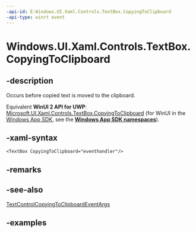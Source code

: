 ```yaml
---
-api-id: E:Windows.UI.Xaml.Controls.TextBox.CopyingToClipboard
-api-type: winrt event
---
```


<!-- Event syntax.
public event TypedEventHandler CopyingToClipboard<TextBox, TextControlCopyingToClipboardEventArgs>
-->

# Windows.UI.Xaml.Controls.TextBox.CopyingToClipboard

## -description

Occurs before copied text is moved to the clipboard.

Equivalent **WinUI 2 API for UWP**: [Microsoft.UI.Xaml.Controls.TextBox.CopyingToClipboard](/windows/winui/api/microsoft.ui.xaml.controls.textbox.copyingtoclipboard) (for WinUI in the [Windows App SDK](/windows/apps/windows-app-sdk/), see the **[Windows App SDK namespaces](/windows/windows-app-sdk/api/winrt/)**).

## -xaml-syntax

```xaml
<TextBox CopyingToClipboard="eventhandler"/>
```

## -remarks

## -see-also

[TextControlCopyingToClipboardEventArgs](textcontrolcopyingtoclipboardeventargs.md)

## -examples
